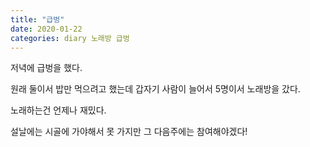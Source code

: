 ```yaml
---
title: "급벙"
date: 2020-01-22
categories: diary 노래방 급벙
---
```

저녁에 급벙을 했다.

원래 둘이서 밥만 먹으려고 했는데 갑자기 사람이 늘어서 5명이서 노래방을 갔다.

노래하는건 언제나 재밌다.

설날에는 시골에 가야해서 못 가지만 그 다음주에는 참여해야겠다!
